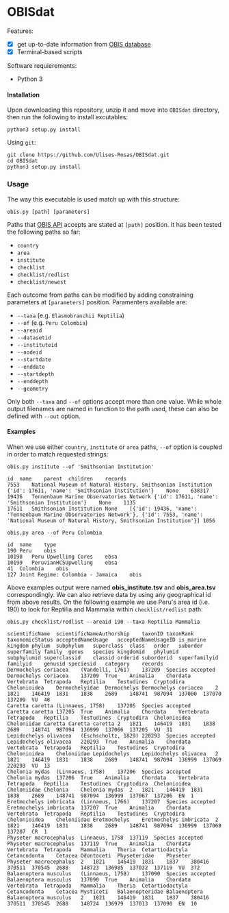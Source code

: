 # OBISdat

Features:

- [x] get up-to-date information from [OBIS database](https://obis.org)
- [x] Terminal-based scripts

Software requierements:
* Python 3

#### Installation

Upon downloading this repository, unzip it and move into `OBISdat` directory, then run the following to install excutables:

```Shell
python3 setup.py install
```

Using `git`:

```Shell
git clone https://github.com/Ulises-Rosas/OBISdat.git
cd OBISdat
python3 setup.py install
```

### Usage

The way this executable is used match up with this structure:

```Shell
obis.py [path] [parameters]
```

Paths that [OBIS API](https://api.obis.org) accepts are stated at `[path]` position. It has been tested the following paths so far:

* `country`
* `area`
* `institute`
* `checklist`
* `checklist/redlist`
* `checklist/newest`

Each outcome from paths can be modified by adding constraining parameters at `[parameters]` position. Paramenters available are:

* `--taxa` (e.g. `Elasmobranchii Reptilia`)
* `--of` (e.g. `Peru Colombia`)
* `--areaid` 
* `--datasetid`
* `--instituteid`
* `--nodeid`
* `--startdate`
* `--enddate`
* `--startdepth`
* `--enddepth`
* `--geometry`

Only both `--taxa` and `--of` options accept more than one value. While whole output filenames are named in function to the path used, these can also be defined with `--out` option. 

#### Examples

When we use either `country`, `institute` or `area` paths, `--of` option is coupled in order to match requested strings:

```Shell
obis.py institute --of 'Smithsonian Institution'
```
```
id	name	parent	children	records
7553	National Museum of Natural History, Smithsonian Institution	{'id': 17611, 'name': 'Smithsonian Institution'}	None	638317
19436	Tennenbaum Marine Observatories Network	{'id': 17611, 'name': 'Smithsonian Institution'}	None	1135
17611	Smithsonian Institution	None	[{'id': 19436, 'name': 'Tennenbaum Marine Observatories Network'}, {'id': 7553, 'name': 'National Museum of Natural History, Smithsonian Institution'}]	1056
```
```Shell
obis.py area --of Peru Colombia
```
```
id	name	type
190	Peru	obis
10198	Peru Upwelling Cores	ebsa
10199	PeruvianHCSUpwelling	ebsa
41	Colombia	obis
127	Joint Regime: Colombia - Jamaica	obis
```

Above examples output were named **obis_institute.tsv** and **obis_area.tsv** correspondingly. We can also retrieve data by using any geographical id from above results. On the following example we use Peru's area id (i.e. 190) to look for Reptilia and Mammalia within `checklist/redlist` path:

```Shell
obis.py checklist/redlist --areaid 190 --taxa Reptilia Mammalia
```
```
scientificName	scientificNameAuthorship	taxonID	taxonRank	taxonomicStatus	acceptedNameUsage	acceptedNameUsageID	is_marine	kingdom	phylum	subphylum	superclass	class	order	suborder	superfamily	family	genus	species	kingdomid	phylumid	subphylumid	superclassid	classid	orderid	suborderid	superfamilyid	familyid	genusid	speciesid	category	records
Dermochelys coriacea	(Vandelli, 1761)	137209	Species	accepted	Dermochelys coriacea	137209	True	Animalia	Chordata	Vertebrata	Tetrapoda	Reptilia	Testudines	Cryptodira	Chelonioidea	Dermochelyidae	Dermochelys	Dermochelys coriacea	2	1821	146419	1831	1838	2689	148741	987094	137000	137070	137209	VU	48
Caretta caretta	(Linnaeus, 1758)	137205	Species	accepted	Caretta caretta	137205	True	Animalia	Chordata	Vertebrata	Tetrapoda	Reptilia	Testudines	Cryptodira	Chelonioidea	Cheloniidae	Caretta	Caretta caretta	2	1821	146419	1831	1838	2689	148741	987094	136999	137066	137205	VU	31
Lepidochelys olivacea	(Eschscholtz, 1829)	220293	Species	accepted	Lepidochelys olivacea	220293	True	Animalia	Chordata	Vertebrata	Tetrapoda	Reptilia	Testudines	Cryptodira	Chelonioidea	Cheloniidae	Lepidochelys	Lepidochelys olivacea	2	1821	146419	1831	1838	2689	148741	987094	136999	137069	220293	VU	13
Chelonia mydas	(Linnaeus, 1758)	137206	Species	accepted	Chelonia mydas	137206	True	Animalia	Chordata	Vertebrata	Tetrapoda	Reptilia	Testudines	Cryptodira	Chelonioidea	Cheloniidae	Chelonia	Chelonia mydas	2	1821	146419	1831	1838	2689	148741	987094	136999	137067	137206	EN	1
Eretmochelys imbricata	(Linnaeus, 1766)	137207	Species	accepted	Eretmochelys imbricata	137207	True	Animalia	Chordata	Vertebrata	Tetrapoda	Reptilia	Testudines	Cryptodira	Chelonioidea	Cheloniidae	Eretmochelys	Eretmochelys imbricata	2	1821	146419	1831	1838	2689	148741	987094	136999	137068	137207	CR	1
Physeter macrocephalus	Linnaeus, 1758	137119	Species	accepted	Physeter macrocephalus	137119	True	Animalia	Chordata	Vertebrata	Tetrapoda	Mammalia	Theria	Cetartiodactyla	Cetancodonta	Cetacea	Odontoceti	Physeteridae	Physeter	Physeter macrocephalus	2	1821	146419	1831	1837	380416	370511	370545	2688	148723	136985	137032	137119	VU	372
Balaenoptera musculus	(Linnaeus, 1758)	137090	Species	accepted	Balaenoptera musculus	137090	True	Animalia	Chordata	Vertebrata	Tetrapoda	Mammalia	Theria	Cetartiodactyla	Cetancodonta	Cetacea	Mysticeti	Balaenopteridae	Balaenoptera	Balaenoptera musculus	2	1821	146419	1831	1837	380416	370511	370545	2688	148724	136979	137013	137090	EN	10
```


